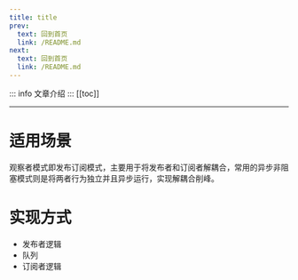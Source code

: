```yaml
---
title: title
prev:
  text: 回到首页
  link: /README.md
next:
  text: 回到首页
  link: /README.md
---
```

::: info
文章介绍
:::
[[toc]]

***
# 适用场景

观察者模式即发布订阅模式，主要用于将发布者和订阅者解耦合，常用的异步非阻塞模式则是将两者行为独立并且异步运行，实现解耦合削峰。

# 实现方式

* 发布者逻辑
* 队列
* 订阅者逻辑


